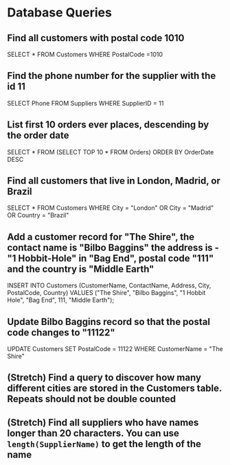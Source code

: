 # Database Queries

## Find all customers with postal code 1010

SELECT * FROM Customers
WHERE PostalCode =1010

## Find the phone number for the supplier with the id 11

SELECT Phone FROM Suppliers
WHERE SupplierID = 11

## List first 10 orders ever places, descending by the order date

SELECT *
FROM (SELECT TOP 10 * FROM Orders)
ORDER BY OrderDate DESC

## Find all customers that live in London, Madrid, or Brazil

SELECT *
FROM Customers
WHERE City = "London"
OR City = "Madrid"
OR Country = "Brazil"

## Add a customer record for "The Shire", the contact name is "Bilbo Baggins" the address is -"1 Hobbit-Hole" in "Bag End", postal code "111" and the country is "Middle Earth"

INSERT INTO Customers (CustomerName, ContactName, Address, City, PostalCode, Country)
VALUES ("The Shire", "Bilbo Baggins", "1 Hobbit Hole", "Bag End", 111, "Middle Earth");

## Update Bilbo Baggins record so that the postal code changes to "11122"

UPDATE Customers SET PostalCode = 11122 WHERE CustomerName = "The Shire"

## (Stretch) Find a query to discover how many different cities are stored in the Customers table. Repeats should not be double counted

## (Stretch) Find all suppliers who have names longer than 20 characters. You can use `length(SupplierName)` to get the length of the name
